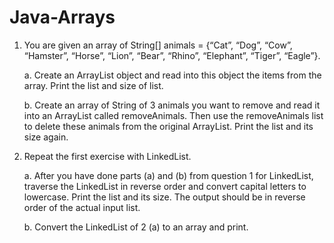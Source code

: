 # Java-Arrays
1.	You are given an array of String[] animals = {“Cat”, “Dog”, “Cow”, “Hamster”, “Horse”, “Lion”, “Bear”, “Rhino”, “Elephant”, “Tiger”, “Eagle”}.


	a.	Create an ArrayList object and read into this object the items from the array. Print the list and size of list.
  
  
	b.	Create an array of String of 3 animals you want to remove and read it into an ArrayList called removeAnimals. Then use the removeAnimals list to delete these animals from the original ArrayList. Print the list and its size again. 
  
  
  
2.	Repeat the first exercise with LinkedList.
  
  
	a.	After you have done parts (a) and (b) from question 1 for LinkedList, traverse the LinkedList in reverse order and convert capital letters to lowercase. Print the list and its size. The output should be in reverse order of the actual input list.
  
  
	b.	Convert the LinkedList of 2 (a) to an array and print.
